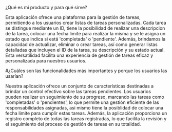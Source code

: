 ¿Qué es mi producto y para qué sirve?

Esta aplicación ofrece una plataforma para la gestión de tareas, permitiendo a los usuarios crear listas de tareas personalizadas. Cada tarea se distingue mediante un ID, tiene la posibilidad de realizar una descripcion de la tarea, colocar una fecha limite para realizar la misma y se le asigna un estado que indica si está 'completada' o 'pendiente'. Además, brindamos la capacidad de actualizar, eliminar o crear tareas, así como generar listas detalladas que incluyen el ID de la tarea, su descripción y su estado actual. Esta versatilidad facilita una experiencia de gestión de tareas eficaz y personalizada para nuestros usuarios.

#¿Cuáles son las funcionalidades más importantes y porque los usuarios las usarían?

Nuestra aplicación ofrece un conjunto de características destinadas a brindar un control efectivo sobre las tareas pendientes. Los usuarios pueden realizar un seguimiento de su progreso, marcando las tareas como 'completadas' o 'pendientes', lo que permite una gestión eficiente de las responsabilidades asignadas, asi mismo tiene la posiblidad de colocar una fecha limite para cumplir estas tareas. Además, la aplicación proporciona un registro completo de todas las tareas registradas, lo que facilita la revisión y el seguimiento del proceso de gestión de tareas en su totalidad.
